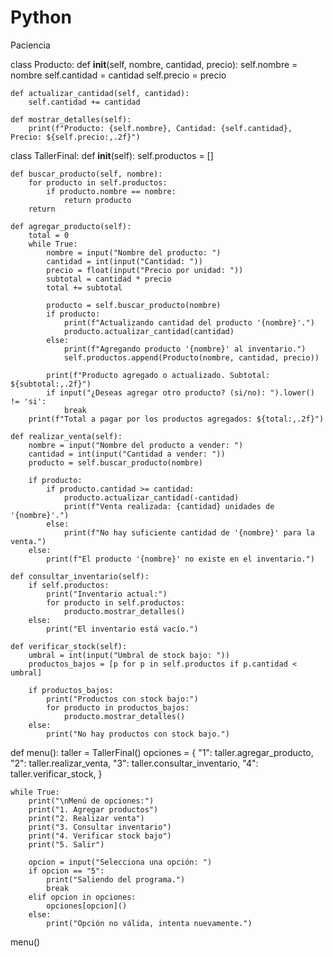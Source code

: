 # Python
Paciencia


class Producto:
    def __init__(self, nombre, cantidad, precio):
        self.nombre = nombre
        self.cantidad = cantidad
        self.precio = precio

    def actualizar_cantidad(self, cantidad):
        self.cantidad += cantidad

    def mostrar_detalles(self):
        print(f"Producto: {self.nombre}, Cantidad: {self.cantidad}, Precio: ${self.precio:,.2f}")


class TallerFinal:
    def __init__(self):
        self.productos = []

    def buscar_producto(self, nombre):
        for producto in self.productos:
            if producto.nombre == nombre:
                return producto
        return 

    def agregar_producto(self):
        total = 0
        while True:
            nombre = input("Nombre del producto: ")
            cantidad = int(input("Cantidad: "))
            precio = float(input("Precio por unidad: "))
            subtotal = cantidad * precio
            total += subtotal

            producto = self.buscar_producto(nombre)
            if producto:
                print(f"Actualizando cantidad del producto '{nombre}'.")
                producto.actualizar_cantidad(cantidad)
            else:
                print(f"Agregando producto '{nombre}' al inventario.")
                self.productos.append(Producto(nombre, cantidad, precio))

            print(f"Producto agregado o actualizado. Subtotal: ${subtotal:,.2f}")
            if input("¿Deseas agregar otro producto? (si/no): ").lower() != 'si':
                break
        print(f"Total a pagar por los productos agregados: ${total:,.2f}")

    def realizar_venta(self):
        nombre = input("Nombre del producto a vender: ")
        cantidad = int(input("Cantidad a vender: "))
        producto = self.buscar_producto(nombre)

        if producto:
            if producto.cantidad >= cantidad:
                producto.actualizar_cantidad(-cantidad)
                print(f"Venta realizada: {cantidad} unidades de '{nombre}'.")
            else:
                print(f"No hay suficiente cantidad de '{nombre}' para la venta.")
        else:
            print(f"El producto '{nombre}' no existe en el inventario.")

    def consultar_inventario(self):
        if self.productos:
            print("Inventario actual:")
            for producto in self.productos:
                producto.mostrar_detalles()
        else:
            print("El inventario está vacío.")

    def verificar_stock(self):
        umbral = int(input("Umbral de stock bajo: "))
        productos_bajos = [p for p in self.productos if p.cantidad < umbral]

        if productos_bajos:
            print("Productos con stock bajo:")
            for producto in productos_bajos:
                producto.mostrar_detalles()
        else:
            print("No hay productos con stock bajo.")


def menu():
    taller = TallerFinal()
    opciones = {
        "1": taller.agregar_producto,
        "2": taller.realizar_venta,
        "3": taller.consultar_inventario,
        "4": taller.verificar_stock,
    }

    while True:
        print("\nMenú de opciones:")
        print("1. Agregar productos")
        print("2. Realizar venta")
        print("3. Consultar inventario")
        print("4. Verificar stock bajo")
        print("5. Salir")

        opcion = input("Selecciona una opción: ")
        if opcion == "5":
            print("Saliendo del programa.")
            break
        elif opcion in opciones:
            opciones[opcion]()
        else:
            print("Opción no válida, intenta nuevamente.")


menu()



